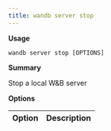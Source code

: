 ```yaml
---
title: wandb server stop
---
```

**Usage**

`wandb server stop [OPTIONS]`

**Summary**

Stop a local W&B server

**Options**

| **Option** | **Description** |
| :--- | :--- |

